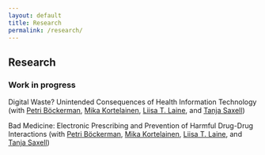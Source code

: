 ```yaml
---
layout: default
title: Research
permalink: /research/
---
```


## Research

### Work in progress

Digital Waste? Unintended Consequences of Health Information Technology (with [Petri Böckerman], [Mika Kortelainen], [Liisa T. Laine], and [Tanja Saxell])

Bad Medicine: Electronic Prescribing and Prevention of Harmful Drug-Drug Interactions (with [Petri Böckerman], [Mika Kortelainen], [Liisa T. Laine], and [Tanja Saxell])

[Petri Böckerman]: http://www.petribockerman.fi/
[Mika Kortelainen]: https://sites.google.com/view/mikakorte/home
[Liisa T. Laine]: https://sites.google.com/site/laineliisat/
[Tanja Saxell]: https://sites.google.com/site/tsaxell/